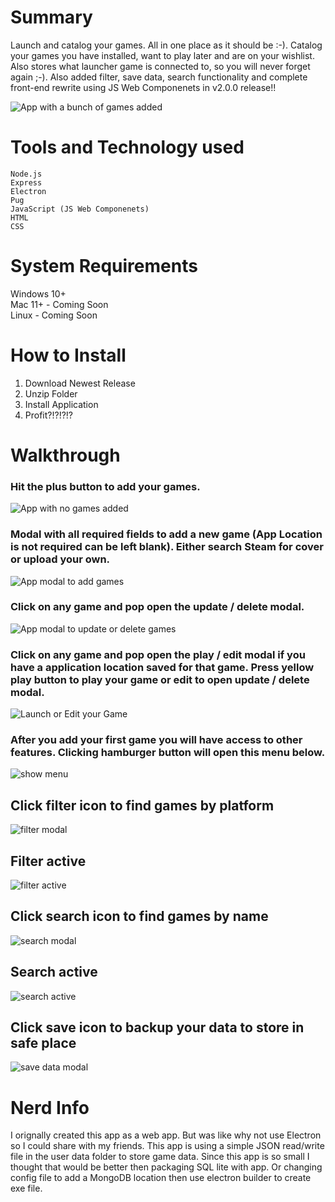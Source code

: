 # Summary

Launch and catalog your games. All in one place as it should be :-). Catalog your games you have installed, want to play later and are on your wishlist. Also stores what launcher game is connected to, so you will never forget again ;-).  Also added filter, save data, search functionality and complete front-end rewrite using JS Web Componenets in v2.0.0 release!!  

![App with a bunch of games added](https://github.com/RichardFelix/Pin_Games/blob/main/ReadME_images/default.png?raw=true)

# Tools and Technology used

    Node.js
    Express
    Electron
    Pug
    JavaScript (JS Web Componenets)
    HTML
    CSS

# System Requirements

Windows 10+ \
 Mac 11+ - Coming Soon \
 Linux - Coming Soon

# How to Install

1. Download Newest Release
2. Unzip Folder
3. Install Application
4. Profit?!?!?!?

# Walkthrough

### Hit the plus button to add your games.

![App with no games added](https://github.com/RichardFelix/Pin_Games/blob/main/ReadME_images/pinGames_noGames.png?raw=true)

### Modal with all required fields to add a new game (App Location is not required can be left blank). Either search Steam for cover or upload your own.

![App modal to add games](https://github.com/RichardFelix/Pin_Games/blob/main/ReadME_images/addGame.png?raw=true)

### Click on any game and pop open the update / delete modal.

![App modal to update or delete games](https://github.com/RichardFelix/Pin_Games/blob/main/ReadME_images/editGame.png?raw=true)

### Click on any game and pop open the play / edit modal if you have a application location saved for that game.  Press yellow play button to play your game or edit to open update / delete modal.

![Launch or Edit your Game](https://github.com/RichardFelix/Pin_Games/blob/main/ReadME_images/play.png?raw=true)

### After you add your first game you will have access to other features. Clicking hamburger button will open this menu below.

![show menu](https://github.com/RichardFelix/Pin_Games/blob/main/ReadME_images/menuOpen.png?raw=true)

## Click filter icon to find games by platform

![filter modal](https://github.com/RichardFelix/Pin_Games/blob/main/ReadME_images/filter.png?raw=true)

## Filter active

![filter active](https://github.com/RichardFelix/Pin_Games/blob/main/ReadME_images/filterActive.png?raw=true)

## Click search icon to find games by name

![search modal](https://github.com/RichardFelix/Pin_Games/blob/main/ReadME_images/search.png?raw=true)

## Search active

![search active](https://github.com/RichardFelix/Pin_Games/blob/main/ReadME_images/searchActive.png?raw=true)

## Click save icon to backup your data to store in safe place

![save data modal](https://github.com/RichardFelix/Pin_Games/blob/main/ReadME_images/saveData.png?raw=true)

# Nerd Info

I orignally created this app as a web app. But was like why not use Electron so I could share with my friends. This app is using a simple JSON read/write file in the user data folder to store game data. Since this app is so small I thought that would be better then packaging SQL lite with app. Or changing config file to add a MongoDB location then use electron builder to create exe file.
